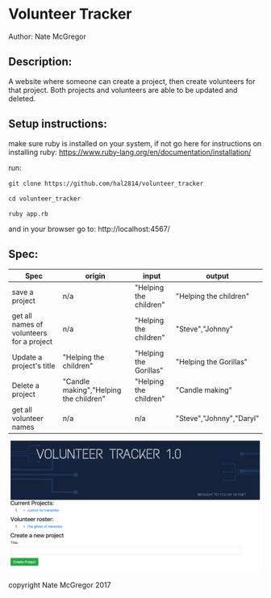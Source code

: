 Volunteer Tracker
=================

Author:
Nate McGregor

Description:
------------
A website where someone can create a project, then create volunteers for that project. Both projects and volunteers are able to be updated and deleted.

Setup instructions:
-------------------
make sure ruby is installed on your system, if not go here for instructions on installing ruby: https://www.ruby-lang.org/en/documentation/installation/

run:
```
git clone https://github.com/hal2814/volunteer_tracker
```
```
cd volunteer_tracker
```
```
ruby app.rb
```
and in your browser go to: http://localhost:4567/

Spec:
-----
| Spec                                      | origin                                 | input                  | output                   |
|-------------------------------------------|----------------------------------------|------------------------|--------------------------|
| save a project                            | n/a                                    | "Helping the children" | "Helping the children"   |
| get all names of volunteers for a project | n/a                                    | "Helping the children" | "Steve","Johnny"         |
| Update a project's title                  | "Helping the children"                 | "Helping the Gorillas" | "Helping the Gorillas"   |
| Delete a project                          | "Candle making","Helping the children" | "Helping the children" | "Candle making"          |
| get all volunteer names                   | n/a                                    | n/a                    | "Steve","Johnny","Daryl" |


![alt text](/public/img/screen.png)


copyright Nate McGregor 2017
